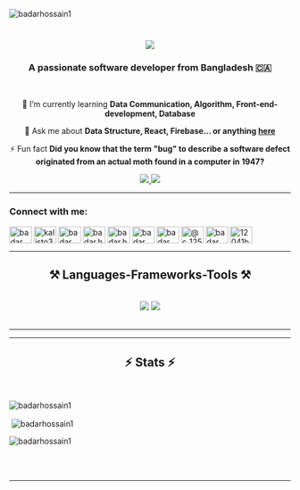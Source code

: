 <p align="left"> <img src="https://komarev.com/ghpvc/?username=badarhossain1&label=Profile%20views&color=0e75b6&style=flat" alt="badarhossain1" /> </p>

<h1 align="center">
    <img src="https://readme-typing-svg.herokuapp.com/?font=Righteous&size=35&center=true&vCenter=true&width=500&height=70&duration=4000&lines=Hi+There!+👋;+I'm+Badar+Hossain!;" />
</h1>

<h3 align="center">A passionate software developer from Bangladesh 🇨🇦</h3>

<br/>

<div align="center">
 
 
 
 🌱 I’m currently learning **Data Communication, Algorithm, Front-end-development, Database**

💬 Ask me about **Data Structure, React, Firebase... or anything [here](https://github.com/BadarHossain1)**

⚡ Fun fact **Did you know that the term "bug" to describe a software defect originated from an actual moth found in a computer in 1947?**

 </div>
 
<div align="center"> 
  <a href="mailto:badar12041@gmail.com">
    <img src="https://img.shields.io/badge/Gmail-333333?style=for-the-badge&logo=gmail&logoColor=red" />
  </a>
  <a href="https://linkedin.com/in/blank" target="_blank">
    <img src="https://img.shields.io/badge/LinkedIn-0077B5?style=for-the-badge&logo=linkedin&logoColor=white" target="_blank" />
  </a>
  
</div>

 <hr/>

 <h3 align="left">Connect with me:</h3>
<p align="left">
<a href="https://dev.to/badar_hossain" target="blank"><img align="center" src="https://raw.githubusercontent.com/rahuldkjain/github-profile-readme-generator/master/src/images/icons/Social/devto.svg" alt="badar_hossain" height="30" width="40" /></a>
<a href="https://twitter.com/kalisto307" target="blank"><img align="center" src="https://raw.githubusercontent.com/rahuldkjain/github-profile-readme-generator/master/src/images/icons/Social/twitter.svg" alt="kalisto307" height="30" width="40" /></a>
<a href="https://stackoverflow.com/users/badar hossain" target="blank"><img align="center" src="https://raw.githubusercontent.com/rahuldkjain/github-profile-readme-generator/master/src/images/icons/Social/stack-overflow.svg" alt="badar hossain" height="30" width="40" /></a>
<a href="https://fb.com/badar.hossain.92" target="blank"><img align="center" src="https://raw.githubusercontent.com/rahuldkjain/github-profile-readme-generator/master/src/images/icons/Social/facebook.svg" alt="badar.hossain.92" height="30" width="40" /></a>
<a href="https://instagram.com/badar.hossain.92" target="blank"><img align="center" src="https://raw.githubusercontent.com/rahuldkjain/github-profile-readme-generator/master/src/images/icons/Social/instagram.svg" alt="badar.hossain.92" height="30" width="40" /></a>
<a href="https://dribbble.com/badar_hossain" target="blank"><img align="center" src="https://raw.githubusercontent.com/rahuldkjain/github-profile-readme-generator/master/src/images/icons/Social/dribbble.svg" alt="badar_hossain" height="30" width="40" /></a>
<a href="https://www.behance.net/badar hossain" target="blank"><img align="center" src="https://raw.githubusercontent.com/rahuldkjain/github-profile-readme-generator/master/src/images/icons/Social/behance.svg" alt="badar hossain" height="30" width="40" /></a>
<a href="https://www.hackerrank.com/@c_125_badar" target="blank"><img align="center" src="https://raw.githubusercontent.com/rahuldkjain/github-profile-readme-generator/master/src/images/icons/Social/hackerrank.svg" alt="@c_125_badar" height="30" width="40" /></a>
<a href="https://codeforces.com/profile/badar_codes" target="blank"><img align="center" src="https://raw.githubusercontent.com/rahuldkjain/github-profile-readme-generator/master/src/images/icons/Social/codeforces.svg" alt="badar_codes" height="30" width="40" /></a>
<a href="https://www.leetcode.com/12041badarhossain" target="blank"><img align="center" src="https://raw.githubusercontent.com/rahuldkjain/github-profile-readme-generator/master/src/images/icons/Social/leet-code.svg" alt="12041badarhossain" height="30" width="40" /></a>
</p>

 <hr/>

 
<h2 align="center">⚒️ Languages-Frameworks-Tools ⚒️</h2>
<br/>
<div align="center">
    <img src="https://skillicons.dev/icons?i=react,bootstrap,html,css,vscode,github,figma,tailwind,git" />
    <img src="https://skillicons.dev/icons?i=nodejs,python,javascript,firebase,mongodb,c,c++" /><br>
</div>

<br/>
<hr/>



<hr/>

<h2 align="center">⚡ Stats ⚡</h2>
<br>

<p><img align="center" src="https://github-readme-stats.vercel.app/api/top-langs?username=badarhossain1&show_icons=true&locale=en&layout=compact" alt="badarhossain1" /></p>

<p>&nbsp;<img align="center" src="https://github-readme-stats.vercel.app/api?username=badarhossain1&show_icons=true&locale=en" alt="badarhossain1" /></p>

<p><img align="center" src="https://github-readme-streak-stats.herokuapp.com/?user=badarhossain1&" alt="badarhossain1" /></p>


<br/><br/>

<hr/>

<br/>



<br/>
